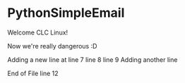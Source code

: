 # PythonSimpleEmail

Welcome CLC Linux!

Now we're really dangerous :D

Adding a new line at line 7
line 8
line 9
Adding another line

End of File line 12
